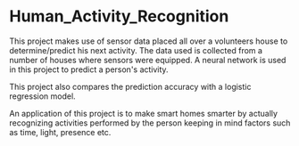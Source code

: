 # Human_Activity_Recognition
This project makes use of sensor data placed all over a volunteers house to determine/predict his next activity. The data used is collected from a number of houses where sensors were equipped. 
A neural network is used in this project to predict a person's activity.

This project also compares the prediction accuracy with a logistic regression model.

An application of this project is to make smart homes smarter by actually recognizing activities performed by the person keeping in mind factors such as time, light, presence etc.
